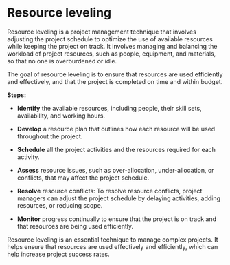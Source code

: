 # Resource leveling

Resource leveling is a project management technique that involves adjusting the project schedule to optimize the use of available resources while keeping the project on track. It involves managing and balancing the workload of project resources, such as people, equipment, and materials, so that no one is overburdened or idle.

The goal of resource leveling is to ensure that resources are used efficiently and effectively, and that the project is completed on time and within budget.

**Steps:**

* **Identify** the available resources, including people, their skill sets, availability, and working hours.

* **Develop** a resource plan that outlines how each resource will be used throughout the project.

* **Schedule** all the project activities and the resources required for each activity.

* **Assess** resource issues, such as over-allocation, under-allocation, or conflicts, that may affect the project schedule.

* **Resolve** resource conflicts: To resolve resource conflicts, project managers can adjust the project schedule by delaying activities, adding resources, or reducing scope.

* **Monitor** progress continually to ensure that the project is on track and that resources are being used efficiently.

Resource leveling is an essential technique to manage complex projects. It helps ensure that resources are used effectively and efficiently, which can help increase project success rates.
